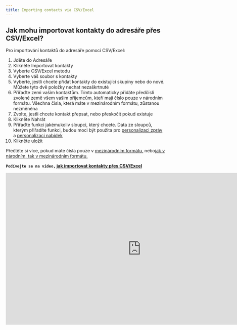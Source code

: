 ```yaml
---
title: Importing contacts via CSV/Excel
---
```


## Jak mohu importovat kontakty do adresáře přes CSV/Excel?
Pro importování kontaktů do adresáře pomocí CSV/Excel:
1.	Jděte do Adresáře
2.	Klikněte Importovat kontakty
3.	Vyberte CSV/Excel metodu
4.	Vyberte váš soubor s kontakty
5.	Vyberte, jestli chcete přidat kontakty do existující skupiny nebo do nové. Můžete tyto dvě položky nechat nezaškrtnuté
6.	Přiřaďte zemi vaším kontaktům. Tímto automaticky přidáte předčíslí zvolené země všem vašim příjemcům, kteří mají číslo pouze v národním formátu. Všechna čísla, která máte v mezinárodním formátu, zůstanou nezměněna
7.	Zvolte, jestli chcete kontakt přepsat, nebo přeskočit pokud existuje
8.	Klikněte Nahrát
9.	Přiřaďte funkci jakémukoliv sloupci, který chcete. Data ze sloupců, kterým přiřadíte funkci, budou moci být použita pro [personalizaci zpráv](message-personalization.md#jak-mohu-personalizovat-kampaň) a [personalizaci nabídek](offer-personalization.md#jak-mohu-personalizovat-nabídku) 
10.	Klikněte uložit

Přečtěte si více, pokud máte čísla pouze v [mezinárodním formátu,](assigning-country-to-contacts.md#mám-čísla-mých-kontaktů-pouze-v-národním-formátu) nebo[jak v národním, tak v mezinárodním formátu.](assigning-country-to-contacts.md#mám-čísla-mých-kontaktů-jak-v-národním-tak-v-mezinárodním-formátu)

**`Podívejte se na video,` [jak importovat kontakty přes CSV/Excel](https://www.youtube.com/watch?v=XDWVzPsRfFM&t=0s&list=PL3m8jKRwlM0t2fjpTTQTZLq8qCyOEPP7N&index=1)**

<iframe width="854" height="480" src="https://www.youtube.com/embed/XDWVzPsRfFM?list=PL3m8jKRwlM0t2fjpTTQTZLq8qCyOEPP7N" frameborder="0" allow="autoplay; encrypted-media" allowfullscreen></iframe>

